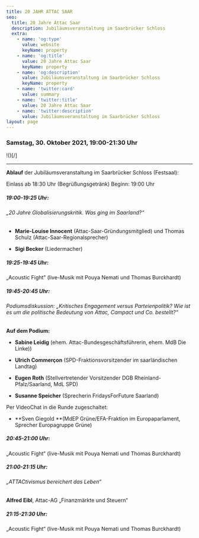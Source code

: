 ```yaml
---
title: 20 JAHR ATTAC SAAR
seo:
  title: 20 Jahre Attac Saar
  description: Jubiläumsveranstaltung im Saarbrücker Schloss
  extra:
    - name: 'og:type'
      value: website
      keyName: property
    - name: 'og:title'
      value: 20 Jahre Attac Saar
      keyName: property
    - name: 'og:description'
      value: Jubiläumsveranstaltung im Saarbrücker Schloss
      keyName: property
    - name: 'twitter:card'
      value: summary
    - name: 'twitter:title'
      value: 20 Jahre Attac Saar
    - name: 'twitter:description'
      value: Jubiläumsveranstaltung im Saarbrücker Schloss
layout: page
---
```

### Samstag, 30. Oktober 2021, 19:00-21:30 Uhr

!()[/]

***

**Ablauf** der Jubiläumsveranstaltung im Saarbrücker Schloss (Festsaal):

Einlass ab 18:30 Uhr (Begrüßungsgetränk) Beginn: 19:00 Uhr

##### 19:00-19:25 Uhr:

###### „20 Jahre Globalisierungskritik. Was ging im Saarland?“

*   **Marie-Louise Innocent** (Attac-Saar-Gründungsmitglied) und Thomas Schulz (Attac-Saar-Regionalsprecher)

*   **Sigi Becker** (Liedermacher)

##### 19:25-19:45 Uhr:

„Acoustic Fight” (live-Musik mit Pouya Nemati und Thomas Burckhardt)

##### 19:45-20:45 Uhr:

###### Podiumsdiskussion: „Kritisches Engagement versus Parteienpolitik? Wie ist es um die politische Bedeutung von Attac, Campact und Co. bestellt?“

**Auf dem Podium:**

*   **Sabine Leidig** (ehem. Attac-Bundesgeschäftsführerin, ehem. MdB Die Linke))

*   **Ulrich Commerçon** (SPD-Fraktionsvorsitzender im saarländischen Landtag)

*   **Eugen Roth** (Stellvertretender Vorsitzender DGB Rheinland-Pfalz/Saarland, MdL SPD)

*   **Susanne Speicher** (Sprecherin FridaysForFuture Saarland)

Per VideoChat in die Runde zugeschaltet:

*   \*\*Sven Giegold \*\*(MdEP Grüne/EFA-Fraktion im Europaparlament, Sprecher Europagruppe Grüne)

##### 20:45-21:00 Uhr:

„Acoustic Fight“ (live-Musik mit Pouya Nemati und Thomas Burckhardt)

##### 21:00-21:15 Uhr:

###### „ATTACtivismus bereichert das Leben“

**Alfred Eibl**, Attac-AG „Finanzmärkte und Steuern“

##### 21:15-21:30 Uhr:

„Acoustic Fight“ (live-Musik mit Pouya Nemati und Thomas Burckhardt)
